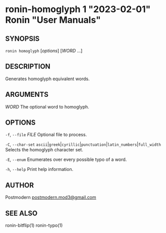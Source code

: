 # ronin-homoglyph 1 "2023-02-01" Ronin "User Manuals"

## SYNOPSIS

`ronin homoglyph` [*options*] [*WORD* ...]

## DESCRIPTION

Generates homoglyph equivalent words.

## ARGUMENTS

*WORD*
  The optional word to homoglyph.

## OPTIONS

`-f`, `--file` *FILE*
  Optional file to process.

`-C`, `--char-set` `ascii`\|`greek`\|`cyrillic`\|`punctuation`\|`latin_numbers`\|`full_width`
  Selects the homoglyph character set.

`-E`, `--enum`
  Enumerates over every possible typo of a word.

`-h`, `--help`
  Print help information.

## AUTHOR

Postmodern <postmodern.mod3@gmail.com>

## SEE ALSO

ronin-bitflip(1) ronin-typo(1)
